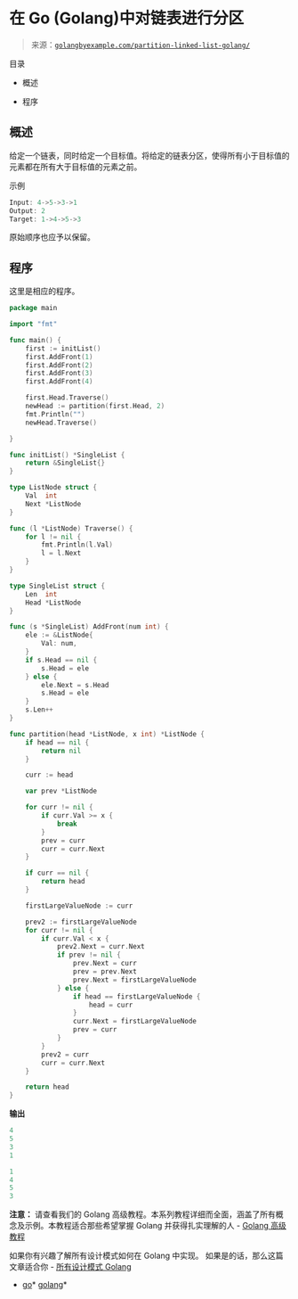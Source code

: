 <!--yml

分类：未分类

日期：2024-10-13 06:48:19

-->

# 在 Go (Golang)中对链表进行分区

> 来源：[`golangbyexample.com/partition-linked-list-golang/`](https://golangbyexample.com/partition-linked-list-golang/)

目录

+   概述

+   程序

## **概述**

给定一个链表，同时给定一个目标值。将给定的链表分区，使得所有小于目标值的元素都在所有大于目标值的元素之前。

示例

```go
Input: 4->5->3->1
Output: 2
Target: 1->4->5->3
```

原始顺序也应予以保留。

## **程序**

这里是相应的程序。

```go
package main

import "fmt"

func main() {
	first := initList()
	first.AddFront(1)
	first.AddFront(2)
	first.AddFront(3)
	first.AddFront(4)

	first.Head.Traverse()
	newHead := partition(first.Head, 2)
	fmt.Println("")
	newHead.Traverse()

}

func initList() *SingleList {
	return &SingleList{}
}

type ListNode struct {
	Val  int
	Next *ListNode
}

func (l *ListNode) Traverse() {
	for l != nil {
		fmt.Println(l.Val)
		l = l.Next
	}
}

type SingleList struct {
	Len  int
	Head *ListNode
}

func (s *SingleList) AddFront(num int) {
	ele := &ListNode{
		Val: num,
	}
	if s.Head == nil {
		s.Head = ele
	} else {
		ele.Next = s.Head
		s.Head = ele
	}
	s.Len++
}

func partition(head *ListNode, x int) *ListNode {
	if head == nil {
		return nil
	}

	curr := head

	var prev *ListNode

	for curr != nil {
		if curr.Val >= x {
			break
		}
		prev = curr
		curr = curr.Next
	}

	if curr == nil {
		return head
	}

	firstLargeValueNode := curr

	prev2 := firstLargeValueNode
	for curr != nil {
		if curr.Val < x {
			prev2.Next = curr.Next
			if prev != nil {
				prev.Next = curr
				prev = prev.Next
				prev.Next = firstLargeValueNode
			} else {
				if head == firstLargeValueNode {
					head = curr
				}
				curr.Next = firstLargeValueNode
				prev = curr
			}
		}
		prev2 = curr
		curr = curr.Next
	}

	return head
}
```

**输出**

```go
4
5
3
1

1
4
5
3
```

**注意：** 请查看我们的 Golang 高级教程。本系列教程详细而全面，涵盖了所有概念及示例。本教程适合那些希望掌握 Golang 并获得扎实理解的人 - [Golang 高级教程](https://golangbyexample.com/golang-comprehensive-tutorial/)

如果你有兴趣了解所有设计模式如何在 Golang 中实现。 如果是的话，那么这篇文章适合你 - [所有设计模式 Golang](https://golangbyexample.com/all-design-patterns-golang/)

+   [go](https://golangbyexample.com/tag/go/)*   [golang](https://golangbyexample.com/tag/golang/)*
